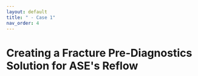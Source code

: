 ```yaml
---
layout: default
title: " - Case 1"
nav_order: 4
---
```


# Creating a Fracture Pre-Diagnostics Solution for ASE's Reflow